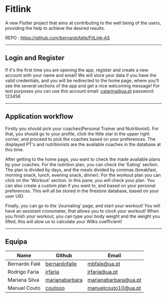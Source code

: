 # Fitlink

A new Flutter project that aims at contributing to the well being of the users, providing the help to achieve the desired results.

REPO : https://github.com/bernardofalle/FitLink-AS

---
## Login and Register

If it's the first time you are opening the app, register and create a new account with your name and email! We will store your data if you have the valid credentials, and you will be redirected to the home page, where you'll see the several sections of the app and get a nice welcoming message!
For test purposes you can use this account email: catarina@ua.pt password: 123456

---
## Application workflow
Firstly you should pick your coaches(Personal Trainer and Nutritionist). For that, you should go to your profile, click the little star in the upper right corner, and proceed to pick the coaches based on your preferences. The displayed PT's and nutritionists are the available coaches in the database at this time.

After getting to the home page, you want to check the made available plans by your coaches. For the nutrition plan, you can check the 'Eating' section. The plan is divided by days, and the meals divided by commas (breakfast, morning snack, lunch, evening snack, dinner).
For the workout plan you can click on the 'Workout' section. In this pane, you will check your plan. You can also create a custom plan if you want to, and based on your personal preferences. This will all be stored in the firestore database, based on your user UID.

Finally, you can go to the 'Journaling' page, and start your workout! You will have an assistant cronometer, that allows you to clock your workout! When you finish your workout, you can type your body weight and the weight you lifted, this will alow us to calculate your Wilks coefficient!  


---
## Equipa
| Name | Github | Email |   
|------|--------|-------|
| Bernardo Falé | [bernardofalle](https://github.com/bernardofalle) | mbfale@ua.pt |
| Rodrigo Faria | [jrfaria](https://github.com/jrfaria) | jrfaria@ua.pt |
| Mariana Silva | [marianabarbara](https://github.com/marianabarbara) | marianabarbara@ua.pt |
| Manuel Couto | [coutooo](https://github.com/coutooo) | manuelcouto10@ua.pt |